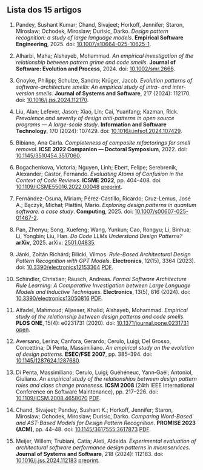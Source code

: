 ## Lista dos 15 artigos

1. Pandey, Sushant Kumar; Chand, Sivajeet; Horkoff, Jennifer; Staron, Miroslaw; Ochodek, Miroslaw; Durisic, Darko. *Design pattern recognition: a study of large language models*. **Empirical Software Engineering**, 2025. doi: [10.1007/s10664-025-10625-1](https://doi.org/10.1007/s10664-025-10625-1).

2. Alharbi, Maha; Alshayeb, Mohammad. *An empirical investigation of the relationship between pattern grime and code smells*. **Journal of Software: Evolution and Process**, 2024. doi: [10.1002/smr.2666](https://doi.org/10.1002/smr.2666).

3. Gnoyke, Philipp; Schulze, Sandro; Krüger, Jacob. *Evolution patterns of software-architecture smells: An empirical study of intra- and inter-version smells*. **Journal of Systems and Software**, 217 (2024): 112170. doi: [10.1016/j.jss.2024.112170](https://doi.org/10.1016/j.jss.2024.112170).

4. Liu, Alan; Lefever, Jason; Xiao, Lin; Cai, Yuanfang; Kazman, Rick. *Prevalence and severity of design anti-patterns in open source programs — A large-scale study*. **Information and Software Technology**, 170 (2024): 107429. doi: [10.1016/j.infsof.2024.107429](https://doi.org/10.1016/j.infsof.2024.107429).

5. Bibiano, Ana Carla. *Completeness of composite refactorings for smell removal*. **ICSE 2022 Companion — Doctoral Symposium**, 2022. doi: [10.1145/3510454.3517060](https://doi.org/10.1145/3510454.3517060).

6. Bogachenkova, Victoria; Nguyen, Linh; Ebert, Felipe; Serebrenik, Alexander; Castor, Fernando. *Evaluating Atoms of Confusion in the Context of Code Reviews*. **ICSME 2022**, pp. 404–408. doi: [10.1109/ICSME55016.2022.00048](https://doi.org/10.1109/ICSME55016.2022.00048)  [preprint](https://aserebre.win.tue.nl/ICSME2022.pdf).

7. Fernández-Osuna, Miriam; Pérez-Castillo, Ricardo; Cruz-Lemus, José A.; Bączyk, Michał; Piattini, Mario. *Exploring design patterns in quantum software: a case study*. **Computing**, 2025. doi: [10.1007/s00607-025-01467-2](https://doi.org/10.1007/s00607-025-01467-2).

8. Pan, Zhenyu; Song, Xuefeng; Wang, Yunkun; Cao, Rongyu; Li, Binhua; Li, Yongbin; Liu, Han. *Do Code LLMs Understand Design Patterns?* **arXiv**, 2025. arXiv: [2501.04835](https://arxiv.org/abs/2501.04835).

9. Jánki, Zoltán Richárd; Bilicki, Vilmos. *Rule-Based Architectural Design Pattern Recognition with GPT Models*. **Electronics**, 12(15), 3364 (2023). doi: [10.3390/electronics12153364](https://doi.org/10.3390/electronics12153364)  [PDF](https://www.mdpi.com/2079-9292/12/15/3364/pdf).

10. Schindler, Christian; Rausch, Andreas. *Formal Software Architecture Rule Learning: A Comparative Investigation between Large Language Models and Inductive Techniques*. **Electronics**, 13(5), 816 (2024). doi: [10.3390/electronics13050816](https://doi.org/10.3390/electronics13050816)  [PDF](https://www.mdpi.com/2079-9292/13/5/816/pdf).

11. Alfadel, Mahmoud; Aljasser, Khalid; Alshayeb, Mohammad. *Empirical study of the relationship between design patterns and code smells*. **PLOS ONE**, 15(4): e0231731 (2020). doi: [10.1371/journal.pone.0231731](https://doi.org/10.1371/journal.pone.0231731)  [open](https://pmc.ncbi.nlm.nih.gov/articles/PMC7162509/).

12. Aversano, Lerina; Canfora, Gerardo; Cerulo, Luigi; Del Grosso, Concettina; Di Penta, Massimiliano. *An empirical study on the evolution of design patterns*. **ESEC/FSE 2007**, pp. 385–394. doi: [10.1145/1287624.1287680](https://doi.org/10.1145/1287624.1287680).

13. Di Penta, Massimiliano; Cerulo, Luigi; Guéhéneuc, Yann‑Gaël; Antoniol, Giuliano. *An empirical study of the relationships between design pattern roles and class change proneness*. **ICSM 2008** (24th IEEE International Conference on Software Maintenance), pp. 217–226. doi: [10.1109/ICSM.2008.4658070](https://doi.org/10.1109/ICSM.2008.4658070)  [PDF](https://www.ptidej.net/publications/documents/ICSM08b.doc.pdf).

14. Chand, Sivajeet; Pandey, Sushant K.; Horkoff, Jennifer; Staron, Miroslaw; Ochodek, Miroslaw; Durisic, Darko. *Comparing Word-Based and AST-Based Models for Design Pattern Recognition*. **PROMISE 2023 (ACM)**, pp. 44–48. doi: [10.1145/3617555.3617873](https://doi.org/10.1145/3617555.3617873)  [PDF](https://research.chalmers.se/publication/539036/file/539036_Fulltext.pdf).

15. Meijer, Willem; Trubiani, Catia; Aleti, Aldeida. *Experimental evaluation of architectural software performance design patterns in microservices*. **Journal of Systems and Software**, 218 (2024): 112183. doi: [10.1016/j.jss.2024.112183](https://doi.org/10.1016/j.jss.2024.112183)  [preprint](https://arxiv.org/abs/2409.03792).
